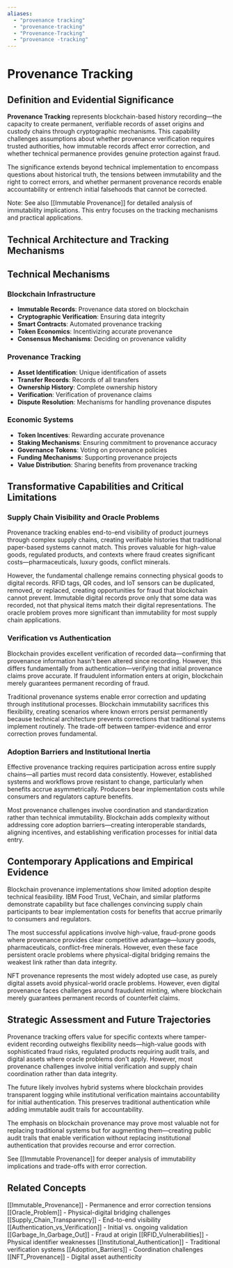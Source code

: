 ```yaml
---
aliases:
  - "provenance tracking"
  - "provenance-tracking"
  - "Provenance-Tracking"
  - "provenance -tracking"
---
```


# Provenance Tracking

## Definition and Evidential Significance

**Provenance Tracking** represents blockchain-based history recording—the capacity to create permanent, verifiable records of asset origins and custody chains through cryptographic mechanisms. This capability challenges assumptions about whether provenance verification requires trusted authorities, how immutable records affect error correction, and whether technical permanence provides genuine protection against fraud.

The significance extends beyond technical implementation to encompass questions about historical truth, the tensions between immutability and the right to correct errors, and whether permanent provenance records enable accountability or entrench initial falsehoods that cannot be corrected.

Note: See also [[Immutable Provenance]] for detailed analysis of immutability implications. This entry focuses on the tracking mechanisms and practical applications.

## Technical Architecture and Tracking Mechanisms

## Technical Mechanisms

### Blockchain Infrastructure
- **Immutable Records**: Provenance data stored on blockchain
- **Cryptographic Verification**: Ensuring data integrity
- **Smart Contracts**: Automated provenance tracking
- **Token Economics**: Incentivizing accurate provenance
- **Consensus Mechanisms**: Deciding on provenance validity

### Provenance Tracking
- **Asset Identification**: Unique identification of assets
- **Transfer Records**: Records of all transfers
- **Ownership History**: Complete ownership history
- **Verification**: Verification of provenance claims
- **Dispute Resolution**: Mechanisms for handling provenance disputes

### Economic Systems
- **Token Incentives**: Rewarding accurate provenance
- **Staking Mechanisms**: Ensuring commitment to provenance accuracy
- **Governance Tokens**: Voting on provenance policies
- **Funding Mechanisms**: Supporting provenance projects
- **Value Distribution**: Sharing benefits from provenance tracking

## Transformative Capabilities and Critical Limitations

### Supply Chain Visibility and Oracle Problems

Provenance tracking enables end-to-end visibility of product journeys through complex supply chains, creating verifiable histories that traditional paper-based systems cannot match. This proves valuable for high-value goods, regulated products, and contexts where fraud creates significant costs—pharmaceuticals, luxury goods, conflict minerals.

However, the fundamental challenge remains connecting physical goods to digital records. RFID tags, QR codes, and IoT sensors can be duplicated, removed, or replaced, creating opportunities for fraud that blockchain cannot prevent. Immutable digital records prove only that some data was recorded, not that physical items match their digital representations. The oracle problem proves more significant than immutability for most supply chain applications.

### Verification vs Authentication

Blockchain provides excellent verification of recorded data—confirming that provenance information hasn't been altered since recording. However, this differs fundamentally from authentication—verifying that initial provenance claims prove accurate. If fraudulent information enters at origin, blockchain merely guarantees permanent recording of fraud.

Traditional provenance systems enable error correction and updating through institutional processes. Blockchain immutability sacrifices this flexibility, creating scenarios where known errors persist permanently because technical architecture prevents corrections that traditional systems implement routinely. The trade-off between tamper-evidence and error correction proves fundamental.

### Adoption Barriers and Institutional Inertia

Effective provenance tracking requires participation across entire supply chains—all parties must record data consistently. However, established systems and workflows prove resistant to change, particularly when benefits accrue asymmetrically. Producers bear implementation costs while consumers and regulators capture benefits.

Most provenance challenges involve coordination and standardization rather than technical immutability. Blockchain adds complexity without addressing core adoption barriers—creating interoperable standards, aligning incentives, and establishing verification processes for initial data entry.

## Contemporary Applications and Empirical Evidence

Blockchain provenance implementations show limited adoption despite technical feasibility. IBM Food Trust, VeChain, and similar platforms demonstrate capability but face challenges convincing supply chain participants to bear implementation costs for benefits that accrue primarily to consumers and regulators.

The most successful applications involve high-value, fraud-prone goods where provenance provides clear competitive advantage—luxury goods, pharmaceuticals, conflict-free minerals. However, even these face persistent oracle problems where physical-digital bridging remains the weakest link rather than data integrity.

NFT provenance represents the most widely adopted use case, as purely digital assets avoid physical-world oracle problems. However, even digital provenance faces challenges around fraudulent minting, where blockchain merely guarantees permanent records of counterfeit claims.

## Strategic Assessment and Future Trajectories

Provenance tracking offers value for specific contexts where tamper-evident recording outweighs flexibility needs—high-value goods with sophisticated fraud risks, regulated products requiring audit trails, and digital assets where oracle problems don't apply. However, most provenance challenges involve initial verification and supply chain coordination rather than data integrity.

The future likely involves hybrid systems where blockchain provides transparent logging while institutional verification maintains accountability for initial authentication. This preserves traditional authentication while adding immutable audit trails for accountability.

The emphasis on blockchain provenance may prove most valuable not for replacing traditional systems but for augmenting them—creating public audit trails that enable verification without replacing institutional authentication that provides recourse and error correction.

See [[Immutable Provenance]] for deeper analysis of immutability implications and trade-offs with error correction.

## Related Concepts

[[Immutable_Provenance]] - Permanence and error correction tensions
[[Oracle_Problem]] - Physical-digital bridging challenges
[[Supply_Chain_Transparency]] - End-to-end visibility 
[[Authentication_vs_Verification]] - Initial vs. ongoing validation
[[Garbage_In_Garbage_Out]] - Fraud at origin
[[RFID_Vulnerabilities]] - Physical identifier weaknesses
[[Institutional_Authentication]] - Traditional verification systems
[[Adoption_Barriers]] - Coordination challenges
[[NFT_Provenance]] - Digital asset authenticity